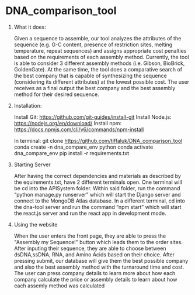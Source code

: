 # DNA_comparison_tool

1. What it does:

    Given a sequence to assemble, our tool analyzes the attributes of the sequence (e.g. G-C content, presence of restriction sites, melting temperature, repeat sequences) and assigns appropriate cost penalties based on the requirements of each assembly method. Currently, the tool is able to consider 3 different assembly methods (i.e. Gibson, BioBrick, GoldenGate). At the same time, the tool does a comparative search of the best company that is capable of synthesizing the sequence (considering its different attributes) at the lowest possible cost. The user receives as a final output the best company and the best assembly method for their desired sequence. 
	
	
2. Installation:

    Install Git: https://github.com/git-guides/install-git
    Install Node.js: https://nodejs.org/en/download/
    Install npm: https://docs.npmjs.com/cli/v6/commands/npm-install
	
    In terminal: 
	    git clone https://github.com/tiffaluk/DNA_comparison_tool
	    conda create -n dna_compare_env python
	    conda activate dna_compare_env
	    pip install -r requirements.txt

3. Starting Server

	After having the correct dependencies and materials as described by the equirements.txt, have 2 different terminals open. One terminal will be cd into the APISystem folder. Within said folder, run the command “python manage.py runserver” which will start the Django server and connect to the MongoDB Atlas database. In a different terminal, cd into the dna-tool server and run the command “npm start” which will start the react.js server and run the react app in development mode.

4. Using the website


	When the user enters the front page, they are able to press the "Assembly my Sequence!" button which leads them to the order sites. After inputing their sequence, they are able to choose between dsDNA,ssDNA, RNA, and Amino Acids based on their choice. After pressing submit, our database will give them the best possible company and also the best assembly method with the turnaround time and cost. The user can press company details to learn more about how each company calculate the price or assembly details to learn about how each assemly method was calculated
